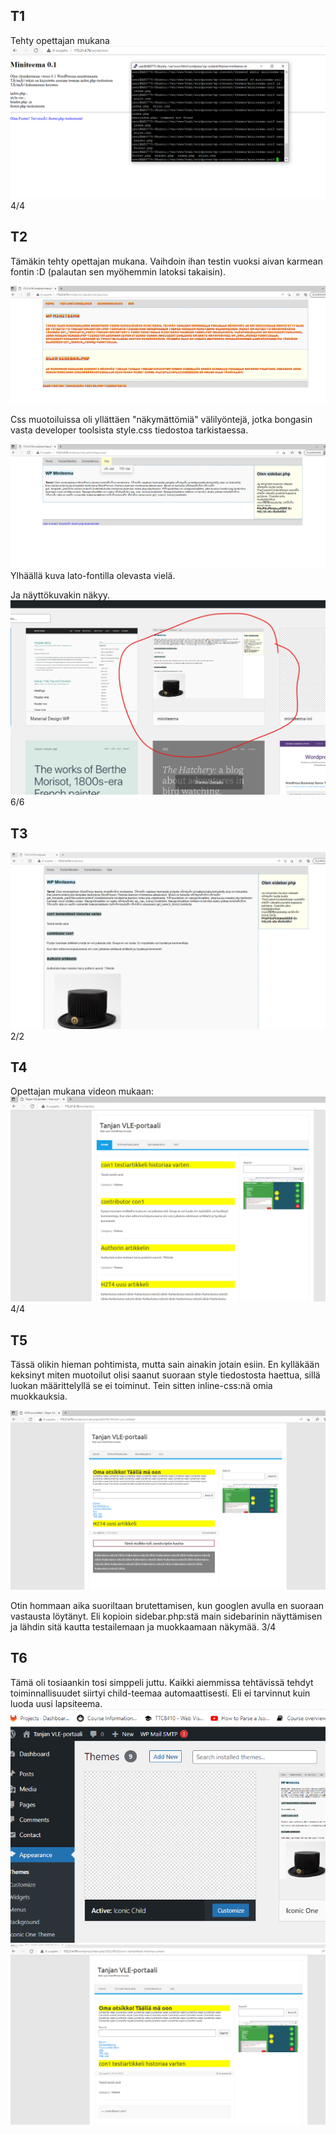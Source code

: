 ## T1
Tehty opettajan mukana
![](/harjoitus3/images/T1.png)
4/4

## T2
Tämäkin tehty opettajan mukana. Vaihdoin ihan testin vuoksi aivan karmean fontin :D (palautan sen myöhemmin latoksi takaisin). 

![](/harjoitus3/images/T2.png)

Css muotoiluissa oli yllättäen "näkymättömiä" välilyöntejä, jotka bongasin vasta developer toolsista style.css tiedostoa tarkistaessa.

![](/harjoitus3/images/T2_2.png)
Ylhäällä kuva lato-fontilla olevasta vielä.

Ja näyttökuvakin näkyy.
![](/harjoitus3/images/T2_3.png)
6/6

## T3
![](/harjoitus3/images/T3.png)
2/2


## T4
Opettajan mukana videon mukaan:
![](/harjoitus3/images/T4.png)
4/4

## T5
Tässä olikin hieman pohtimista, mutta sain ainakin jotain esiin. En kylläkään keksinyt miten muotoilut olisi saanut suoraan style tiedostosta haettua, sillä luokan määrittelyllä se ei toiminut. Tein sitten inline-css:nä omia muokkauksia.

![](/harjoitus3/images/T5.png)

Otin hommaan aika suoriltaan brutettamisen, kun googlen avulla en suoraan vastausta löytänyt. Eli kopioin sidebar.php:stä main sidebarinin näyttämisen ja lähdin sitä kautta testailemaan ja muokkaamaan näkymää.
3/4

## T6
Tämä oli tosiaankin tosi simppeli juttu. Kaikki aiemmissa tehtävissä tehdyt toiminnallisuudet siirtyi child-teemaa automaattisesti. Eli ei tarvinnut kuin luoda uusi lapsiteema. 
![](/harjoitus3/images/T6_2.png)
![](/harjoitus3/images/T6.png)
